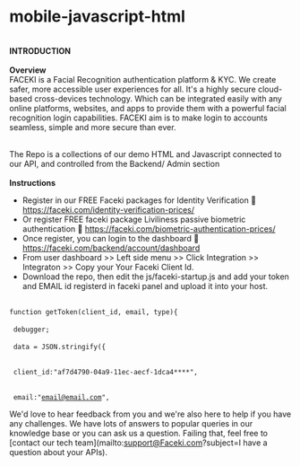 # mobile-javascript-html
 <br> <b>INTRODUCTION  </b></br>
  <br> <b>Overview  </b></br>
FACEKI is a Facial Recognition authentication platform & KYC. We create safer, more accessible user experiences for all. It's a highly secure cloud-based cross-devices technology. Which can be integrated easily with any online platforms, websites, and apps to provide them with a powerful facial recognition login capabilities. FACEKI aim is to make login to accounts seamless, simple and more secure than ever.

 <br>
The Repo is a collections of our demo HTML and Javascript connected to our API, and controlled from the Backend/ Admin section<br>
 <br> <b>Instructions</b></br>
 
 - Register in our FREE Faceki packages for Identity Verification 🔗 https://faceki.com/identity-verification-prices/
 - Or register FREE faceki package Liviliness passive biometric authentication 🔗 https://faceki.com/biometric-authentication-prices/
 - Once register, you can login to the dashboard 🔗 https://faceki.com/backend/account/dashboard 
 - From user dashboard >> Left side menu >> Click Integration >> Integraton >> Copy your Your Faceki Client Id. 
 - Download the repo, then edit the js/faceki-startup.js and add your token and EMAIL id registerd in faceki panel and upload it into your host. 


<br><code>function getToken(client_id, email, type){ </br></code>
<br><code>    debugger; </br></code>
 <br><code>   data = JSON.stringify({ </br></code>
 <br><code>       client_id:"af7d4790-04a9-11ec-aecf-1dca4****", </br></code>
  <br><code>      email:"email@email.com", </br></code>

 
 
 
 We'd love to hear feedback from you and we're also here to help if you have any challenges. We have lots of answers to popular queries in our knowledge base or you can ask us a question. Failing that, feel free to [contact our tech team](mailto:support@Faceki.com?subject=I have a question about your APIs).
 <br>
 
